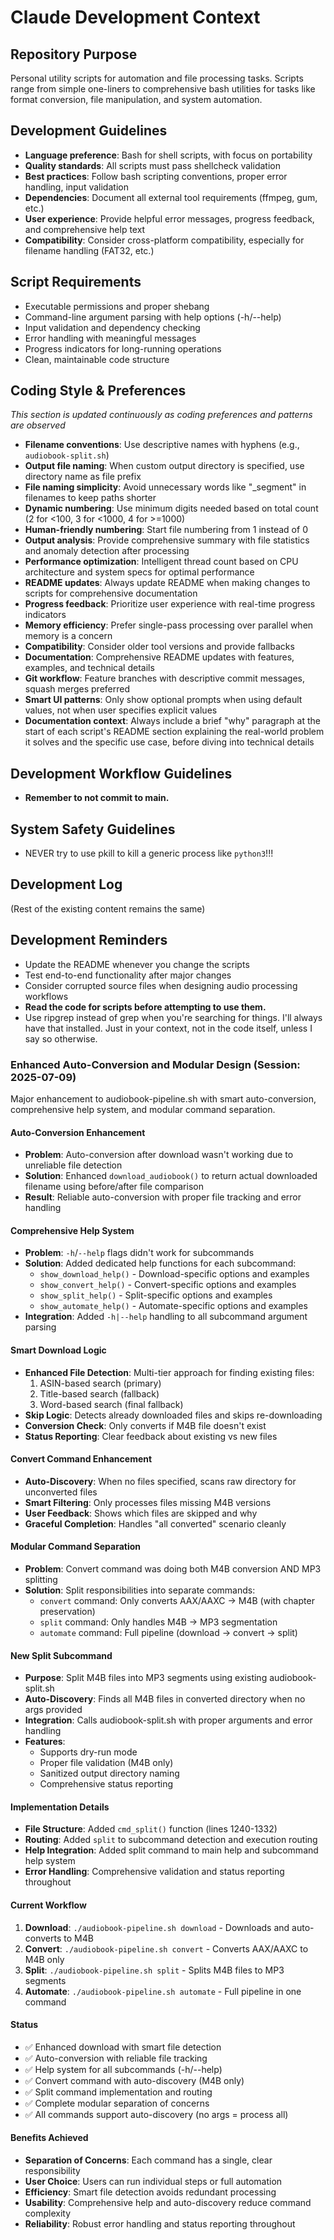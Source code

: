 # Claude Development Context

## Repository Purpose
Personal utility scripts for automation and file processing tasks. Scripts range from simple one-liners to comprehensive bash utilities for tasks like format conversion, file manipulation, and system automation.

## Development Guidelines
- **Language preference**: Bash for shell scripts, with focus on portability
- **Quality standards**: All scripts must pass shellcheck validation
- **Best practices**: Follow bash scripting conventions, proper error handling, input validation
- **Dependencies**: Document all external tool requirements (ffmpeg, gum, etc.)
- **User experience**: Provide helpful error messages, progress feedback, and comprehensive help text
- **Compatibility**: Consider cross-platform compatibility, especially for filename handling (FAT32, etc.)

## Script Requirements
- Executable permissions and proper shebang
- Command-line argument parsing with help options (-h/--help)
- Input validation and dependency checking
- Error handling with meaningful messages
- Progress indicators for long-running operations
- Clean, maintainable code structure

## Coding Style & Preferences
*This section is updated continuously as coding preferences and patterns are observed*

- **Filename conventions**: Use descriptive names with hyphens (e.g., `audiobook-split.sh`)
- **Output file naming**: When custom output directory is specified, use directory name as file prefix
- **File naming simplicity**: Avoid unnecessary words like "_segment" in filenames to keep paths shorter
- **Dynamic numbering**: Use minimum digits needed based on total count (2 for <100, 3 for <1000, 4 for >=1000)
- **Human-friendly numbering**: Start file numbering from 1 instead of 0
- **Output analysis**: Provide comprehensive summary with file statistics and anomaly detection after processing
- **Performance optimization**: Intelligent thread count based on CPU architecture and system specs for optimal performance
- **README updates**: Always update README when making changes to scripts for comprehensive documentation
- **Progress feedback**: Prioritize user experience with real-time progress indicators
- **Memory efficiency**: Prefer single-pass processing over parallel when memory is a concern
- **Compatibility**: Consider older tool versions and provide fallbacks
- **Documentation**: Comprehensive README updates with features, examples, and technical details
- **Git workflow**: Feature branches with descriptive commit messages, squash merges preferred
- **Smart UI patterns**: Only show optional prompts when using default values, not when user specifies explicit values
- **Documentation context**: Always include a brief "why" paragraph at the start of each script's README section explaining the real-world problem it solves and the specific use case, before diving into technical details

## Development Workflow Guidelines
- **Remember to not commit to main.**

## System Safety Guidelines
- NEVER try to use pkill to kill a generic process like `python3`!!!

## Development Log

(Rest of the existing content remains the same)

## Development Reminders
- Update the README whenever you change the scripts
- Test end-to-end functionality after major changes
- Consider corrupted source files when designing audio processing workflows
- **Read the code for scripts before attempting to use them.**
- Use ripgrep instead of grep when you're searching for things. I'll always have that installed. Just in your context, not in the code itself, unless I say so otherwise.

### Enhanced Auto-Conversion and Modular Design (Session: 2025-07-09)

Major enhancement to audiobook-pipeline.sh with smart auto-conversion, comprehensive help system, and modular command separation.

#### Auto-Conversion Enhancement
- **Problem**: Auto-conversion after download wasn't working due to unreliable file detection
- **Solution**: Enhanced `download_audiobook()` to return actual downloaded filename using before/after file comparison
- **Result**: Reliable auto-conversion with proper file tracking and error handling

#### Comprehensive Help System
- **Problem**: `-h`/`--help` flags didn't work for subcommands
- **Solution**: Added dedicated help functions for each subcommand:
  - `show_download_help()` - Download-specific options and examples
  - `show_convert_help()` - Convert-specific options and examples  
  - `show_split_help()` - Split-specific options and examples
  - `show_automate_help()` - Automate-specific options and examples
- **Integration**: Added `-h|--help` handling to all subcommand argument parsing

#### Smart Download Logic
- **Enhanced File Detection**: Multi-tier approach for finding existing files:
  1. ASIN-based search (primary)
  2. Title-based search (fallback)
  3. Word-based search (final fallback)
- **Skip Logic**: Detects already downloaded files and skips re-downloading
- **Conversion Check**: Only converts if M4B file doesn't exist
- **Status Reporting**: Clear feedback about existing vs new files

#### Convert Command Enhancement
- **Auto-Discovery**: When no files specified, scans raw directory for unconverted files
- **Smart Filtering**: Only processes files missing M4B versions
- **User Feedback**: Shows which files are skipped and why
- **Graceful Completion**: Handles "all converted" scenario cleanly

#### Modular Command Separation
- **Problem**: Convert command was doing both M4B conversion AND MP3 splitting
- **Solution**: Split responsibilities into separate commands:
  - `convert` command: Only converts AAX/AAXC → M4B (with chapter preservation)
  - `split` command: Only handles M4B → MP3 segmentation
  - `automate` command: Full pipeline (download → convert → split)

#### New Split Subcommand
- **Purpose**: Split M4B files into MP3 segments using existing audiobook-split.sh
- **Auto-Discovery**: Finds all M4B files in converted directory when no args provided
- **Integration**: Calls audiobook-split.sh with proper arguments and error handling
- **Features**: 
  - Supports dry-run mode
  - Proper file validation (M4B only)
  - Sanitized output directory naming
  - Comprehensive status reporting

#### Implementation Details
- **File Structure**: Added `cmd_split()` function (lines 1240-1332)
- **Routing**: Added `split` to subcommand detection and execution routing
- **Help Integration**: Added split command to main help and subcommand help system
- **Error Handling**: Comprehensive validation and status reporting throughout

#### Current Workflow
1. **Download**: `./audiobook-pipeline.sh download` - Downloads and auto-converts to M4B
2. **Convert**: `./audiobook-pipeline.sh convert` - Converts AAX/AAXC to M4B only
3. **Split**: `./audiobook-pipeline.sh split` - Splits M4B files to MP3 segments
4. **Automate**: `./audiobook-pipeline.sh automate` - Full pipeline in one command

#### Status
- ✅ Enhanced download with smart file detection
- ✅ Auto-conversion with reliable file tracking  
- ✅ Help system for all subcommands (-h/--help)
- ✅ Convert command with auto-discovery (M4B only)
- ✅ Split command implementation and routing
- ✅ Complete modular separation of concerns
- ✅ All commands support auto-discovery (no args = process all)

#### Benefits Achieved
- **Separation of Concerns**: Each command has a single, clear responsibility
- **User Choice**: Users can run individual steps or full automation
- **Efficiency**: Smart file detection avoids redundant processing
- **Usability**: Comprehensive help and auto-discovery reduce command complexity
- **Reliability**: Robust error handling and status reporting throughout